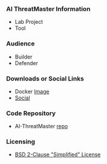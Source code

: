 ### AI ThreatMaster Information

* <i class="fas fa-flask" style="color:#FFA500;"></i> Lab Project
* <i class="fas fa-tools" style="color:#233e81;"></i> Tool

### Audience

* <i class="fas fa-toolbox" style="color:#233e81;"></i> Builder
* <i class="fas fa-shield-alt" style="color:#233e81;"></i> Defender

### Downloads or Social Links
* Docker [Image](https://hub.docker.com/r/san3ncrypt3d/ai-threatmaster)
* [Social](https://san3ncrypt3d.com/About/)

### Code Repository
* AI-ThreatMaster [repo](https://github.com/san3ncrypt3d/AI-ThreatMaster)

### Licensing

* [BSD 2-Clause "Simplified" License](https://opensource.org/license/bsd-2-clause)
